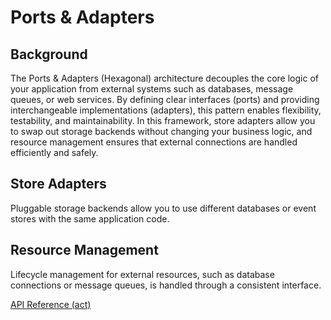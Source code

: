 # Ports & Adapters

## Background

The Ports & Adapters (Hexagonal) architecture decouples the core logic of your application from external systems such as databases, message queues, or web services. By defining clear interfaces (ports) and providing interchangeable implementations (adapters), this pattern enables flexibility, testability, and maintainability. In this framework, store adapters allow you to swap out storage backends without changing your business logic, and resource management ensures that external connections are handled efficiently and safely.

## Store Adapters

Pluggable storage backends allow you to use different databases or event stores with the same application code.

## Resource Management

Lifecycle management for external resources, such as database connections or message queues, is handled through a consistent interface.

[API Reference (act)](../api/act.src)
